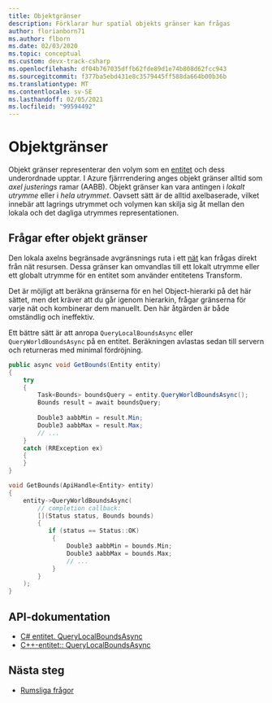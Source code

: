 ```yaml
---
title: Objektgränser
description: Förklarar hur spatial objekts gränser kan frågas
author: florianborn71
ms.author: flborn
ms.date: 02/03/2020
ms.topic: conceptual
ms.custom: devx-track-csharp
ms.openlocfilehash: df04b767035dffb62fde89d1e74b808d62fcc943
ms.sourcegitcommit: f377ba5ebd431e8c3579445ff588da664b00b36b
ms.translationtype: MT
ms.contentlocale: sv-SE
ms.lasthandoff: 02/05/2021
ms.locfileid: "99594492"
---
```

# <a name="object-bounds"></a>Objektgränser

Objekt gränser representerar den volym som en [entitet](entities.md) och dess underordnade upptar. I Azure fjärrrendering anges objekt gränser alltid som *axel justerings* ramar (AABB). Objekt gränser kan vara antingen i *lokalt utrymme* eller i *hela utrymmet*. Oavsett sätt är de alltid axelbaserade, vilket innebär att lagrings utrymmet och volymen kan skilja sig åt mellan den lokala och det dagliga utrymmes representationen.

## <a name="querying-object-bounds"></a>Frågar efter objekt gränser

Den lokala axelns begränsade avgränsnings ruta i ett [nät](meshes.md) kan frågas direkt från nät resursen. Dessa gränser kan omvandlas till ett lokalt utrymme eller ett globalt utrymme för en entitet som använder entitetens Transform.

Det är möjligt att beräkna gränserna för en hel Object-hierarki på det här sättet, men det kräver att du går igenom hierarkin, frågar gränserna för varje nät och kombinerar dem manuellt. Den här åtgärden är både omständlig och ineffektiv.

Ett bättre sätt är att anropa `QueryLocalBoundsAsync` eller `QueryWorldBoundsAsync` på en entitet. Beräkningen avlastas sedan till servern och returneras med minimal fördröjning.

```cs
public async void GetBounds(Entity entity)
{
    try
    {
        Task<Bounds> boundsQuery = entity.QueryWorldBoundsAsync();
        Bounds result = await boundsQuery;
    
        Double3 aabbMin = result.Min;
        Double3 aabbMax = result.Max;
        // ...
    }
    catch (RRException ex)
    {
    }
}
```

```cpp
void GetBounds(ApiHandle<Entity> entity)
{
    entity->QueryWorldBoundsAsync(
        // completion callback:
        [](Status status, Bounds bounds)
        {
           if (status == Status::OK)
            {
                Double3 aabbMin = bounds.Min;
                Double3 aabbMax = bounds.Max;
                // ...
            }
        }
    );
}
```

## <a name="api-documentation"></a>API-dokumentation

* [C# entitet. QueryLocalBoundsAsync](/dotnet/api/microsoft.azure.remoterendering.entity.querylocalboundsasync)
* [C++-entitet:: QueryLocalBoundsAsync](/cpp/api/remote-rendering/entity#querylocalboundsasync)

## <a name="next-steps"></a>Nästa steg

* [Rumsliga frågor](../overview/features/spatial-queries.md)